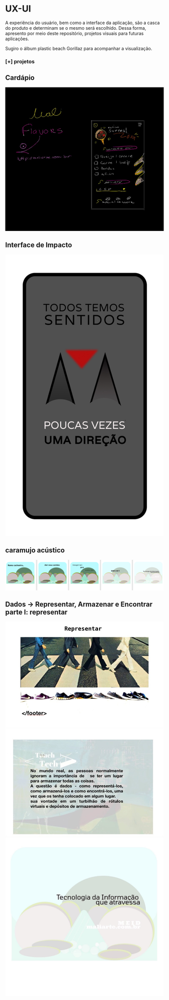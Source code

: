# UX-UI
A experiência do usuário, bem como a interface da aplicação, são a casca do produto e determinam se o mesmo será escolhido. Dessa forma, apresento por meio deste repositório, projetos visuais para futuras aplicações. 

Sugiro o álbum plastic beach Gorillaz para acompanhar a visualização. 
### [+] projetos 
## Cardápio
![](https://github.com/Maliarte/images/blob/master/maliarte-flavors-esfiha.jpg)
## Interface de Impacto
![](https://github.com/Maliarte/images/blob/master/todos-temos-sentidos-maliarte.jpg)
## caramujo acústico
![](https://github.com/Maliarte/images/blob/master/todos-temos-sentidos.png)
## Dados -> Representar, Armazenar e Encontrar parte I: representar
![](https://github.com/Maliarte/images/blob/master/representar-maliarte.jpg)
![](https://github.com/Maliarte/images/blob/master/representar-maliarte-2.jpg)
![](https://github.com/Maliarte/images/blob/master/representar-maliarte-3.jpg)
